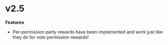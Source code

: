 # v2.5

**Features**

* Per-permission party rewards have been implemented and work just like they do for vote permission rewards!

